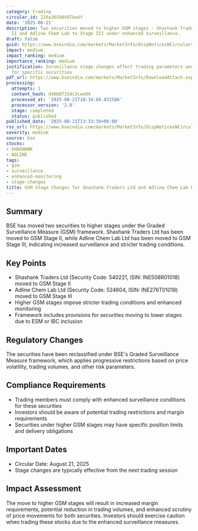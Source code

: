 ```yaml
---
category: trading
circular_id: 226a365b8497ba4f
date: '2025-08-21'
description: Two securities moved to higher GSM stages - Shashank Traders to Stage
  II and Adline Chem Lab to Stage III under enhanced surveillance.
draft: false
guid: https://www.bseindia.com/markets/MarketInfo/DispNoticesNCirculars.aspx?Noticeid={4DCA0B59-8BB6-4891-99CE-C5519BF25F7E}&noticeno=20250821-56&dt=08/21/2025&icount=56&totcount=73&flag=0
impact: medium
impact_ranking: medium
importance_ranking: medium
justification: Surveillance stage changes affect trading parameters and investor attention
  for specific securities
pdf_url: https://www.bseindia.com/markets/MarketInfo/DownloadAttach.aspx?id=20250821-56&attachedId=35b49481-c070-4278-b973-c43f0cce9030
processing:
  attempts: 1
  content_hash: d46b07314c3cee04
  processed_at: '2025-08-21T18:34:04.832586'
  processor_version: '2.0'
  stage: completed
  status: published
published_date: '2025-08-21T13:33:39+00:00'
rss_url: https://www.bseindia.com/markets/MarketInfo/DispNoticesNCirculars.aspx?Noticeid={4DCA0B59-8BB6-4891-99CE-C5519BF25F7E}&noticeno=20250821-56&dt=08/21/2025&icount=56&totcount=73&flag=0
severity: medium
source: bse
stocks:
- SHASHANK
- ADLINE
tags:
- gsm
- surveillance
- enhanced-monitoring
- stage-changes
title: GSM Stage Changes for Shashank Traders Ltd and Adline Chem Lab Ltd
---
```


## Summary

BSE has moved two securities to higher stages under the Graded Surveillance Measure (GSM) framework. Shashank Traders Ltd has been moved to GSM Stage II, while Adline Chem Lab Ltd has been moved to GSM Stage III, indicating increased surveillance and stricter trading conditions.

## Key Points

- Shashank Traders Ltd (Security Code: 540221, ISIN: INE508R01018) moved to GSM Stage II
- Adline Chem Lab Ltd (Security Code: 524604, ISIN: INE276T01018) moved to GSM Stage III
- Higher GSM stages impose stricter trading conditions and enhanced monitoring
- Framework includes provisions for securities moving to lower stages due to ESM or IBC inclusion

## Regulatory Changes

The securities have been reclassified under BSE's Graded Surveillance Measure framework, which applies progressive restrictions based on price volatility, trading volumes, and other risk parameters.

## Compliance Requirements

- Trading members must comply with enhanced surveillance conditions for these securities
- Investors should be aware of potential trading restrictions and margin requirements
- Securities under higher GSM stages may have specific position limits and delivery obligations

## Important Dates

- Circular Date: August 21, 2025
- Stage changes are typically effective from the next trading session

## Impact Assessment

The move to higher GSM stages will result in increased margin requirements, potential reduction in trading volumes, and enhanced scrutiny of price movements for both securities. Investors should exercise caution when trading these stocks due to the enhanced surveillance measures.